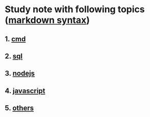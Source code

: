 # Study note with following topics ([markdown syntax](./markdown/index.md))

## 1. [cmd](cmd/index.md)

## 2. [sql](sql/index.md)

## 3. [nodejs](nodejs/index.md)

## 4. [javascript](javascript/index.md)

## 5. [others](others/index.md)
